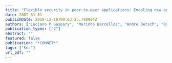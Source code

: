 ```yaml
---
title: "Flexible security in peer-to-peer applications: Enabling new opportunities beyond file sharing"
date: 2007-01-01
publishDate: 2019-12-10T00:03:23.708904Z
authors: ["Luciano P Gaspary", "Marinho Barcellos", "Andre Detsch", "Rodolfo Antunes"]
publication_types: ["2"]
abstract: ""
featured: false
publication: "*COMNET*"
tags: ["Sec"]
url_pdf: ""
---
```


